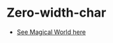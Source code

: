 # Zero-width-char

- [See Magical World here](https://n00b-hack3rs-community.github.io/Zero-width-char/)
